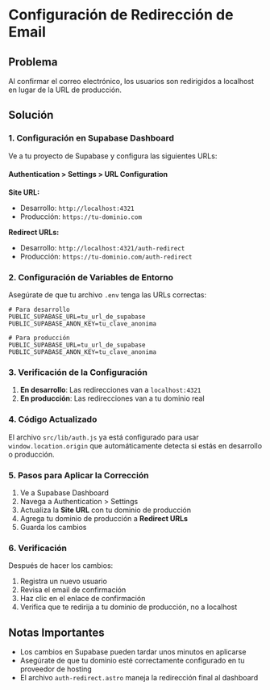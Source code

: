 # Configuración de Redirección de Email

## Problema
Al confirmar el correo electrónico, los usuarios son redirigidos a localhost en lugar de la URL de producción.

## Solución

### 1. Configuración en Supabase Dashboard

Ve a tu proyecto de Supabase y configura las siguientes URLs:

#### Authentication > Settings > URL Configuration

**Site URL:**
- Desarrollo: `http://localhost:4321`
- Producción: `https://tu-dominio.com`

**Redirect URLs:**
- Desarrollo: `http://localhost:4321/auth-redirect`
- Producción: `https://tu-dominio.com/auth-redirect`

### 2. Configuración de Variables de Entorno

Asegúrate de que tu archivo `.env` tenga las URLs correctas:

```env
# Para desarrollo
PUBLIC_SUPABASE_URL=tu_url_de_supabase
PUBLIC_SUPABASE_ANON_KEY=tu_clave_anonima

# Para producción
PUBLIC_SUPABASE_URL=tu_url_de_supabase
PUBLIC_SUPABASE_ANON_KEY=tu_clave_anonima
```

### 3. Verificación de la Configuración

1. **En desarrollo**: Las redirecciones van a `localhost:4321`
2. **En producción**: Las redirecciones van a tu dominio real

### 4. Código Actualizado

El archivo `src/lib/auth.js` ya está configurado para usar `window.location.origin` que automáticamente detecta si estás en desarrollo o producción.

### 5. Pasos para Aplicar la Corrección

1. Ve a Supabase Dashboard
2. Navega a Authentication > Settings
3. Actualiza la **Site URL** con tu dominio de producción
4. Agrega tu dominio de producción a **Redirect URLs**
5. Guarda los cambios

### 6. Verificación

Después de hacer los cambios:
1. Registra un nuevo usuario
2. Revisa el email de confirmación
3. Haz clic en el enlace de confirmación
4. Verifica que te redirija a tu dominio de producción, no a localhost

## Notas Importantes

- Los cambios en Supabase pueden tardar unos minutos en aplicarse
- Asegúrate de que tu dominio esté correctamente configurado en tu proveedor de hosting
- El archivo `auth-redirect.astro` maneja la redirección final al dashboard
